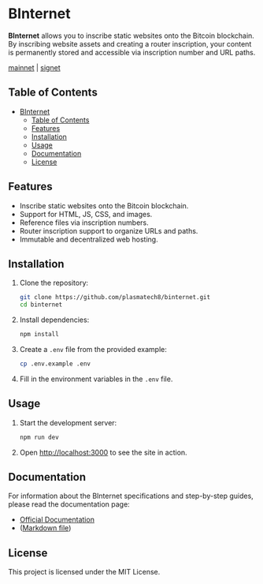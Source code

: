 # BInternet

**BInternet** allows you to inscribe static websites onto the Bitcoin blockchain. By inscribing
website assets and creating a router inscription, your content is permanently stored and accessible
via inscription number and URL paths.

[mainnet](https://binternet.org) | [signet](https://signet.binternet.org)

## Table of Contents
- [BInternet](#binternet)
  - [Table of Contents](#table-of-contents)
  - [Features](#features)
  - [Installation](#installation)
  - [Usage](#usage)
  - [Documentation](#documentation)
  - [License](#license)

## Features

- Inscribe static websites onto the Bitcoin blockchain.
- Support for HTML, JS, CSS, and images.
- Reference files via inscription numbers.
- Router inscription support to organize URLs and paths.
- Immutable and decentralized web hosting.

## Installation

1. Clone the repository:
    ```bash
    git clone https://github.com/plasmatech8/binternet.git
    cd binternet
    ```

2. Install dependencies:
    ```bash
    npm install
    ```

3. Create a `.env` file from the provided example:
    ```bash
    cp .env.example .env
    ```

4. Fill in the environment variables in the `.env` file.

## Usage

1. Start the development server:
    ```bash
    npm run dev
    ```

2. Open [http://localhost:3000](http://localhost:3000) to see the site in action.

## Documentation

For information about the BInternet specifications and step-by-step guides, please read the
documentation page:

- [Official Documentation](https://binternet.org/docs)
- ([Markdown file](/src/routes/(app)/docs/+page.md))

## License

This project is licensed under the MIT License.

